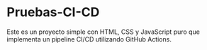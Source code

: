 # Pruebas-CI-CD
Este es un proyecto simple con HTML, CSS y JavaScript puro que implementa un pipeline CI/CD utilizando GitHub Actions.
